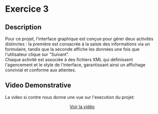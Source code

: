 # Exercice 3

## Description

Pour ce projet, l'interface graphique est conçue pour gérer deux activités distinctes : la première est consacrée à la saisie des informations via un formulaire, 
tandis que la seconde affiche les données une fois que l'utilisateur clique sur "Suivant". <br>
Chaque activité est associée à des fichiers XML qui définissent l'agencement et le style de l'interface, 
garantissant ainsi un affichage convivial et conforme aux attentes.


## Video Demonstrative

La video si contre nous donne une vue sur l'execution du projet: 

<div align="center">

[Voir la vidéo](https://github.com/user-attachments/assets/4c731254-5a8f-46e4-b7f2-eb841134a3e8)

</div>
